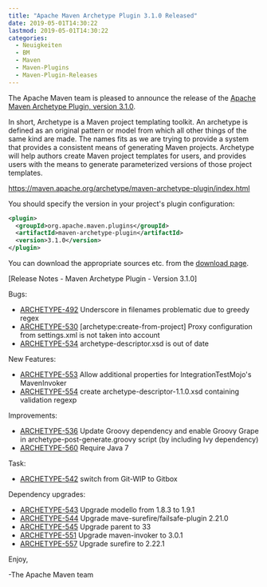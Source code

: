 ```yaml
---
title: "Apache Maven Archetype Plugin 3.1.0 Released"
date: 2019-05-01T14:30:22
lastmod: 2019-05-01T14:30:22
categories:
  - Neuigkeiten
  - BM
  - Maven
  - Maven-Plugins
  - Maven-Plugin-Releases
---
```

The Apache Maven team is pleased to announce the release of the 
[Apache Maven Archetype Plugin, version 3.1.0](https://maven.apache.org/archetype/maven-archetype-plugin/).

In short, Archetype is a Maven project templating toolkit. An archetype is defined as an original pattern or model from which all other things of the same kind are made. The names fits as we are trying to provide a system that provides a consistent means of generating Maven projects. Archetype will help authors create Maven project templates for users, and provides users with the means to generate parameterized versions of those project templates.

https://maven.apache.org/archetype/maven-archetype-plugin/index.html

You should specify the version in your project's plugin configuration:

```xml
<plugin>
  <groupId>org.apache.maven.plugins</groupId>
  <artifactId>maven-archetype-plugin</artifactId>
  <version>3.1.0</version>
</plugin>
```

You can download the appropriate sources etc. from the [download page](https://maven.apache.org/plugins/maven-archetype-plugin/download.cgi).

<!-- more -->

[Release Notes - Maven Archetype Plugin - Version 3.1.0]

Bugs:

 * [ARCHETYPE-492](https://issues.apache.org/jira/browse/ARCHETYPE-492) Underscore in filenames problematic due to greedy regex
 * [ARCHETYPE-530](https://issues.apache.org/jira/browse/ARCHETYPE-530) [archetype:create-from-project] Proxy configuration from settings.xml is not taken into account
 * [ARCHETYPE-534](https://issues.apache.org/jira/browse/ARCHETYPE-534) archetype-descriptor.xsd is out of date

New Features:

 * [ARCHETYPE-553](https://issues.apache.org/jira/browse/ARCHETYPE-553) Allow additional properties for IntegrationTestMojo's MavenInvoker
 * [ARCHETYPE-554](https://issues.apache.org/jira/browse/ARCHETYPE-554) create archetype-descriptor-1.1.0.xsd containing validation regexp

Improvements:

 * [ARCHETYPE-536](https://issues.apache.org/jira/browse/ARCHETYPE-536) Update Groovy dependency and enable Groovy Grape in archetype-post-generate.groovy script (by including Ivy dependency)
 * [ARCHETYPE-560](https://issues.apache.org/jira/browse/ARCHETYPE-560) Require Java 7

Task:

 * [ARCHETYPE-542](https://issues.apache.org/jira/browse/ARCHETYPE-542) switch from Git-WIP to Gitbox

Dependency upgrades:

 * [ARCHETYPE-543](https://issues.apache.org/jira/browse/ARCHETYPE-543) Upgrade modello from 1.8.3 to 1.9.1
 * [ARCHETYPE-544](https://issues.apache.org/jira/browse/ARCHETYPE-544) Upgrade mave-surefire/failsafe-plugin 2.21.0
 * [ARCHETYPE-545](https://issues.apache.org/jira/browse/ARCHETYPE-545) Upgrade parent to 33
 * [ARCHETYPE-551](https://issues.apache.org/jira/browse/ARCHETYPE-551) Upgrade maven-invoker to 3.0.1
 * [ARCHETYPE-557](https://issues.apache.org/jira/browse/ARCHETYPE-557) Upgrade surefire to 2.22.1

Enjoy,

-The Apache Maven team
